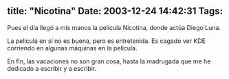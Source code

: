title: "Nicotina"
Date: 2003-12-24 14:42:31
Tags: 
---
<p>Pues el día llegó a mis manos la película Nicotina, donde actúa Diego Luna.</p>

<p>La película en sí no es buena, pero es entretenida. Es cagado ver KDE corriendo en algunas máquinas en la película.</p>

<p>En fin, las vacaciones no son gran cosa, hasta la madrugada que me he dedicado a escribir y a escribir.</p>
